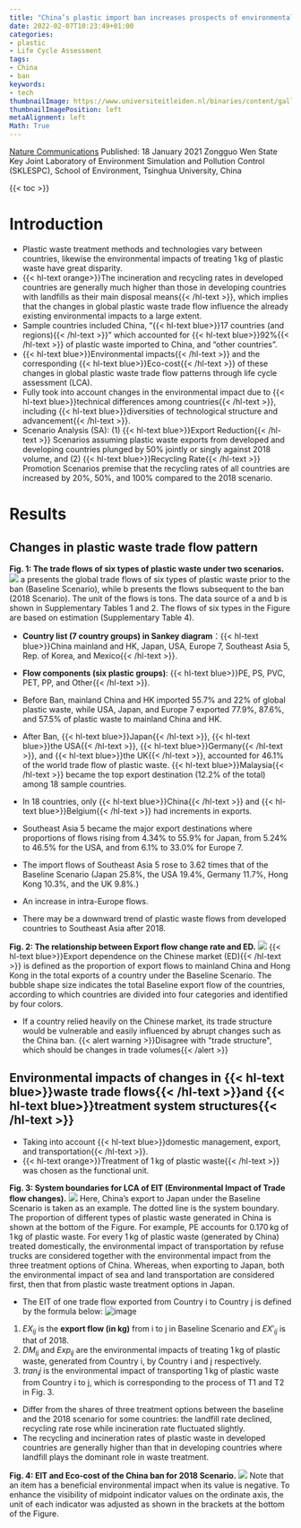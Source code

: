 ```yaml
---
title: "China’s plastic import ban increases prospects of environmental impact mitigation of plastic waste trade flow worldwide"
date: 2022-02-07T10:23:49+01:00
categories:
- plastic
- Life Cycle Assessment
tags:
- China
- ban
keywords:
- tech
thumbnailImage: https://www.universiteitleiden.nl/binaries/content/gallery/ul2/main-images/social-and-behavioural-sciences/psychologie/sociale-en-organisatiepsychologie/nature-communications.jpg
thumbnailImagePosition: left
metaAlignment: left
Math: True
---
```


[Nature Communications](https://www.nature.com/articles/s41467-020-20741-9#Sec6)
Published: 18 January 2021
Zongguo Wen
State Key Joint Laboratory of Environment Simulation and Pollution Control (SKLESPC), School of Environment, Tsinghua University, China
<!--more-->
{{< toc >}}


# Introduction
* Plastic waste treatment methods and technologies vary between countries, likewise the environmental impacts of treating 1 kg of plastic waste have great disparity.
* {{< hl-text orange>}}The incineration and recycling rates in developed countries are generally much higher than those in developing countries with landfills as their main disposal means{{< /hl-text >}}, which implies that the changes in global plastic waste trade flow influence the already existing environmental impacts to a large extent.
* Sample countries included China, “{{< hl-text blue>}}17 countries (and regions){{< /hl-text >}}” which accounted for {{< hl-text blue>}}92%{{< /hl-text >}} of plastic waste imported to China, and “other countries”.
* {{< hl-text blue>}}Environmental impacts{{< /hl-text >}} and the corresponding {{< hl-text blue>}}Eco-cost{{< /hl-text >}} of these changes in global plastic waste trade flow patterns through life cycle assessment (LCA).
* Fully took into account changes in the environmental impact due to {{< hl-text blue>}}technical differences among countries{{< /hl-text >}}, including {{< hl-text blue>}}diversities of technological structure and advancement{{< /hl-text >}}.
* Scenario Analysis (SA): (1) {{< hl-text blue>}}Export Reduction{{< /hl-text >}} Scenarios assuming plastic waste exports from developed and developing countries plunged by 50% jointly or singly against 2018 volume, and (2) {{< hl-text blue>}}Recycling Rate{{< /hl-text >}} Promotion Scenarios premise that the recycling rates of all countries are increased by 20%, 50%, and 100% compared to the 2018 scenario.
# Results
## Changes in plastic waste trade flow pattern
**Fig. 1: The trade flows of six types of plastic waste under two scenarios.**
![](https://media.springernature.com/full/springer-static/image/art%3A10.1038%2Fs41467-020-20741-9/MediaObjects/41467_2020_20741_Fig1_HTML.png?as=webp)
a presents the global trade flows of six types of plastic waste prior to the ban (Baseline Scenario), while b presents the flows subsequent to the ban (2018 Scenario). The unit of the flows is tons. The data source of a and b is shown in Supplementary Tables 1 and  2. The flows of six types in the Figure are based on estimation (Supplementary Table 4).

* **Country list (7 country groups) in Sankey diagram**：{{< hl-text blue>}}China mainland and HK, Japan, USA, Europe 7, Southeast Asia 5, Rep. of Korea, and Mexico{{< /hl-text >}}.

* **Flow components (six plastic groups)**: {{< hl-text blue>}}PE, PS, PVC, PET, PP, and Other{{< /hl-text >}}.

* Before Ban, mainland China and HK imported 55.7% and 22% of global plastic waste, while USA, Japan, and Europe 7 exported 77.9%, 87.6%, and 57.5% of plastic waste to mainland China and HK.
* After Ban, {{< hl-text blue>}}Japan{{< /hl-text >}}, {{< hl-text blue>}}the USA{{< /hl-text >}}, {{< hl-text blue>}}Germany{{< /hl-text >}}, and {{< hl-text blue>}}the UK{{< /hl-text >}}, accounted for 46.1% of the world trade flow of plastic waste. {{< hl-text blue>}}Malaysia{{< /hl-text >}} became the top export destination  (12.2% of the total) among 18 sample countries.
* In 18 countries, only {{< hl-text blue>}}China{{< /hl-text >}} and {{< hl-text blue>}}Belgium{{< /hl-text >}} had increments in exports.
* Southeast Asia 5 became the major export destinations where proportions of flows rising from 4.34% to 55.9% for Japan, from 5.24% to 46.5% for the USA, and from 6.1% to 33.0% for Europe 7.
* The import flows of Southeast Asia 5 rose to 3.62 times that of the Baseline Scenario (Japan 25.8%, the USA 19.4%, Germany 11.7%, Hong Kong 10.3%, and the UK 9.8%.)
* An increase in intra-Europe flows.
* There may be a downward trend of plastic waste flows from developed countries to Southeast Asia after 2018.

**Fig. 2: The relationship between Export flow change rate and ED.**
![](https://media.springernature.com/full/springer-static/image/art%3A10.1038%2Fs41467-020-20741-9/MediaObjects/41467_2020_20741_Fig2_HTML.png?as=webp)
{{< hl-text blue>}}Export dependence on the Chinese market (ED){{< /hl-text >}} is defined as the proportion of export flows to mainland China and Hong Kong in the total exports of a country under the Baseline Scenario. The bubble shape size indicates the total Baseline export flow of the countries, according to which countries are divided into four categories and identified by four colors.

* If a country relied heavily on the Chinese market, its trade structure would be vulnerable and easily influenced by abrupt changes such as the China ban.
{{< alert warning >}}Disagree with "trade structure", which should be changes in trade volumes{{< /alert >}}

## Environmental impacts of changes in {{< hl-text blue>}}waste trade flows{{< /hl-text >}}and {{< hl-text blue>}}treatment system structures{{< /hl-text >}}

* Taking into account {{< hl-text blue>}}domestic management, export, and transportation{{< /hl-text >}}.
* {{< hl-text orange>}}Treatment of 1 kg of plastic waste{{< /hl-text >}} was chosen as the functional unit.

**Fig. 3: System boundaries for LCA of EIT (Environmental Impact of Trade flow changes).**
![](https://media.springernature.com/full/springer-static/image/art%3A10.1038%2Fs41467-020-20741-9/MediaObjects/41467_2020_20741_Fig3_HTML.png?as=webp)
Here, China’s export to Japan under the Baseline Scenario is taken as an example. The dotted line is the system boundary. The proportion of different types of plastic waste generated in China is shown at the bottom of the Figure. For example, PE accounts for 0.170 kg of 1 kg of plastic waste. For every 1 kg of plastic waste (generated by China) treated domestically, the environmental impact of transportation by refuse trucks are considered together with the environmental impact from the three treatment options of China. Whereas, when exporting to Japan, both the environmental impact of sea and land transportation are considered first, then that from plastic waste treatment options in Japan.

* The EIT of one trade flow exported from Country i to Country j is defined by the formula below:
![image](https://user-images.githubusercontent.com/65668613/152815597-20605006-56e5-49ea-819f-7c7588bf9d1f.png)
 1. $EX_{ij}$ is the **export flow (in kg)** from i to j in Baseline Scenario and $EX′_{ij}$ is that of 2018.
 2.  $DM_{ij}$ and $Exp_{ij}$ are the environmental impacts of treating 1 kg of plastic waste, generated from Country i, by Country i and j respectively.
 3.  $tran_ij$ is the environmental impact of transporting 1 kg of plastic waste from Country i to j, which is corresponding to the process of T1 and T2 in Fig. 3.
* Differ from the shares of three treatment options between the baseline and the 2018 scenario for some countries: the landfill rate declined, recycling rate rose while incineration rate fluctuated slightly.
* The recycling and incineration rates of plastic waste in developed countries are generally higher than that in developing countries where landfill plays the dominant role in waste treatment.

 **Fig. 4: EIT and Eco-cost of the China ban for 2018 Scenario.**
 ![](https://media.springernature.com/full/springer-static/image/art%3A10.1038%2Fs41467-020-20741-9/MediaObjects/41467_2020_20741_Fig4_HTML.png?as=webp)
 Note that an item has a beneficial environmental impact when its value is negative. To enhance the visibility of midpoint indicator values on the ordinate axis, the unit of each indicator was adjusted as shown in the brackets at the bottom of the Figure.
 
